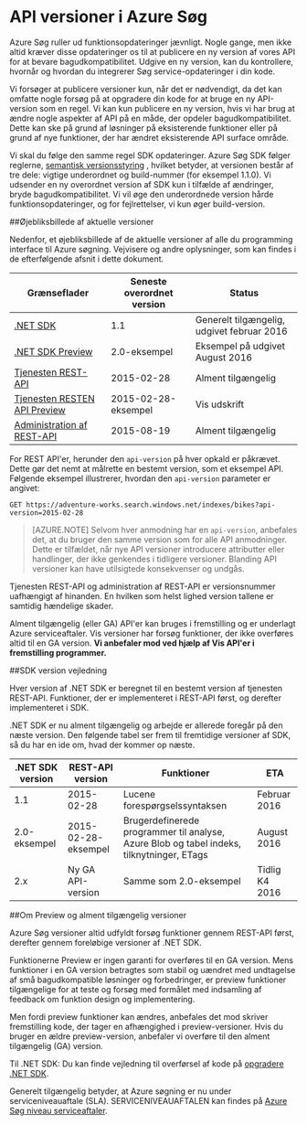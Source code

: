 <properties
   pageTitle="API version af Azure søgetjenesten | Microsoft Azure | Søge-API"
   description="Version politik for Azure Search REST API'er og biblioteket klient i .NET SDK."
   services="search"
   documentationCenter=""
   authors="brjohnstmsft"
   manager="pablocas"
   editor=""/>

<tags
   ms.service="search"
   ms.devlang="dotnet"
   ms.workload="search"
   ms.topic="article"
   ms.tgt_pltfrm="na"
   ms.date="08/16/2016"
   ms.author="brjohnst"/>

# <a name="api-versions-in-azure-search"></a>API versioner i Azure Søg

Azure Søg ruller ud funktionsopdateringer jævnligt. Nogle gange, men ikke altid kræver disse opdateringer os til at publicere en ny version af vores API for at bevare bagudkompatibilitet. Udgive en ny version, kan du kontrollere, hvornår og hvordan du integrerer Søg service-opdateringer i din kode.

Vi forsøger at publicere versioner kun, når det er nødvendigt, da det kan omfatte nogle forsøg på at opgradere din kode for at bruge en ny API-version som en regel. Vi kan kun publicere en ny version, hvis vi har brug at ændre nogle aspekter af API på en måde, der opdeler bagudkompatibilitet. Dette kan ske på grund af løsninger på eksisterende funktioner eller på grund af nye funktioner, der har ændret eksisterende API surface område.

Vi skal du følge den samme regel SDK opdateringer. Azure Søg SDK følger reglerne, [semantisk versionsstyring](http://semver.org/) , hvilket betyder, at versionen består af tre dele: vigtige underordnet og build-nummer (for eksempel 1.1.0). Vi udsender en ny overordnet version af SDK kun i tilfælde af ændringer, bryde bagudkompatibilitet. Vi vil øge den underordnede version hårde funktionsopdateringer, og for fejlrettelser, vi kun øger build-version.

##<a name="snapshot-of-current-versions"></a>Øjebliksbillede af aktuelle versioner 

Nedenfor, et øjebliksbillede af de aktuelle versioner af alle du programming interface til Azure søgning. Vejvisere og andre oplysninger, som kan findes i de efterfølgende afsnit i dette dokument.

Grænseflader|Seneste overordnet version|Status
----------|-------------------------|------
[.NET SDK](https://msdn.microsoft.com/library/azure/dn951165.aspx)|1.1|Generelt tilgængelig, udgivet februar 2016
[.NET SDK Preview](https://msdn.microsoft.com/library/mt761536%28v=azure.103%29.aspx)|2.0-eksempel|Eksempel på udgivet August 2016
[Tjenesten REST-API](https://msdn.microsoft.com/library/azure/dn798935.aspx)|2015-02-28|Alment tilgængelig
[Tjenesten RESTEN API Preview](search-api-2015-02-28-preview.md)|2015-02-28-eksempel|Vis udskrift
[Administration af REST-API](https://msdn.microsoft.com/library/azure/dn832684.aspx)|2015-08-19|Alment tilgængelig

For REST API'er, herunder den `api-version` på hver opkald er påkrævet. Dette gør det nemt at målrette en bestemt version, som et eksempel API. Følgende eksempel illustrerer, hvordan den `api-version` parameter er angivet:

    GET https://adventure-works.search.windows.net/indexes/bikes?api-version=2015-02-28

> [AZURE.NOTE] Selvom hver anmodning har en `api-version`, anbefales det, at du bruger den samme version som for alle API anmodninger. Dette er tilfældet, når nye API versioner introducere attributter eller handlinger, der ikke genkendes i tidligere versioner. Blanding API versioner kan have utilsigtede konsekvenser og undgås.
> 
Tjenesten REST-API og administration af REST-API er versionsnummer uafhængigt af hinanden. En hvilken som helst lighed version tallene er samtidig hændelige skader.

Alment tilgængelig (eller GA) API'er kan bruges i fremstilling og er underlagt Azure serviceaftaler. Vis versioner har forsøg funktioner, der ikke overføres altid til en GA version. **Vi anbefaler mod ved hjælp af Vis API'er i fremstilling programmer.**

##<a name="sdk-version-roadmap"></a>SDK version vejledning

Hver version af .NET SDK er beregnet til en bestemt version af tjenesten REST-API. Funktioner, der er implementeret i REST-API først, og derefter implementeret i SDK.

.NET SDK er nu alment tilgængelig og arbejde er allerede foregår på den næste version. Den følgende tabel ser frem til fremtidige versioner af SDK, så du har en ide om, hvad der kommer op næste.

.NET SDK version|REST-API version|Funktioner|ETA
----------------|----------------|--------|---
1.1|2015-02-28|Lucene forespørgselssyntaksen|Februar 2016
2.0-eksempel|2015-02-28-eksempel|Brugerdefinerede programmer til analyse, Azure Blob og tabel indeks, tilknytninger, ETags|August 2016
2.x|Ny GA API-version|Samme som 2.0-eksempel|Tidlig K4 2016

##<a name="about-preview-and-generally-available-versions"></a>Om Preview og alment tilgængelig versioner

Azure Søg versioner altid udfyldt forsøg funktioner gennem REST-API først, derefter gennem foreløbige versioner af .NET SDK.

Funktionerne Preview er ingen garanti for overføres til en GA version. Mens funktioner i en GA version betragtes som stabil og uændret med undtagelse af små bagudkompatible løsninger og forbedringer, er preview funktioner tilgængelige for at teste og forsøg med formålet med indsamling af feedback om funktion design og implementering. 

Men fordi preview funktioner kan ændres, anbefales det mod skriver fremstilling kode, der tager en afhængighed i preview-versioner. Hvis du bruger en ældre preview-version, anbefaler vi overføre til den alment tilgængelig (GA) version. 

Til .NET SDK: Du kan finde vejledning til overførsel af kode på [opgradere .NET SDK](search-dotnet-sdk-migration.md).

Generelt tilgængelig betyder, at Azure søgning er nu under serviceniveauaftale (SLA). SERVICENIVEAUAFTALEN kan findes på [Azure Søg niveau serviceaftaler](https://azure.microsoft.com/support/legal/sla/search/v1_0/).

